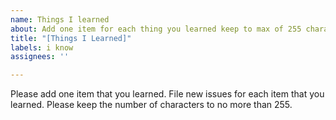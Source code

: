 ```yaml
---
name: Things I learned
about: Add one item for each thing you learned keep to max of 255 characters
title: "[Things I Learned]"
labels: i know
assignees: ''

---
```


Please add one item that you learned.  File new issues for each item that you learned.  Please keep the number of characters to no more than 255.